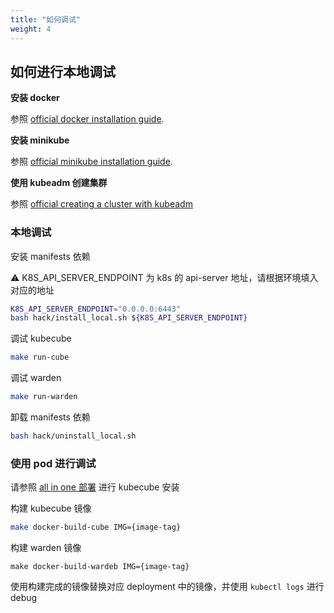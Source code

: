 ```yaml
---
title: "如何调试"
weight: 4
---
```


## 如何进行本地调试

**安装 docker**

参照 [official docker installation guide](https://docs.docker.com/install/).

**安装 minikube**

参照 [official minikube installation guide](https://kubernetes.io/docs/tasks/tools/install-minikube/).

**使用 kubeadm 创建集群**

参照  [official creating a cluster with kubeadm](https://kubernetes.io/docs/setup/production-environment/tools/kubeadm/create-cluster-kubeadm/)

### 本地调试

安装 manifests 依赖

⚠️ K8S_API_SERVER_ENDPOINT 为 k8s 的 api-server 地址，请根据环境填入对应的地址

```bash
K8S_API_SERVER_ENDPOINT="0.0.0.0:6443"
bash hack/install_local.sh ${K8S_API_SERVER_ENDPOINT}
```

调试 kubecube

```bash
make run-cube
```

调试 warden

```bash
make run-warden
```

卸载 manifests 依赖

```bash
bash hack/uninstall_local.sh
```

### 使用 pod 进行调试

请参照 [all in one 部署](https://www.kubecube.io/docs/quick-start/installation/#all-in-one-部署) 进行 kubecube 安装

构建 kubecube 镜像

```bash
make docker-build-cube IMG={image-tag}
```

构建 warden 镜像

```
make docker-build-wardeb IMG={image-tag}
```

使用构建完成的镜像替换对应 deployment 中的镜像，并使用 `kubectl logs` 进行 debug











